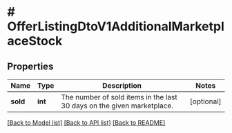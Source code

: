 # # OfferListingDtoV1AdditionalMarketplaceStock

## Properties

Name | Type | Description | Notes
------------ | ------------- | ------------- | -------------
**sold** | **int** | The number of sold items in the last 30 days on the given marketplace. | [optional]

[[Back to Model list]](../../README.md#models) [[Back to API list]](../../README.md#endpoints) [[Back to README]](../../README.md)
